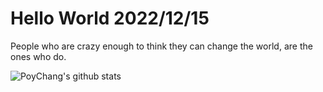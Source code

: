 # Hello World 2022/12/15

People who are crazy enough to think they can change the world, are the ones who do.

![PoyChang's github stats](https://github-readme-stats.vercel.app/api?username=poychang&show_icons=true&theme=dracula)
